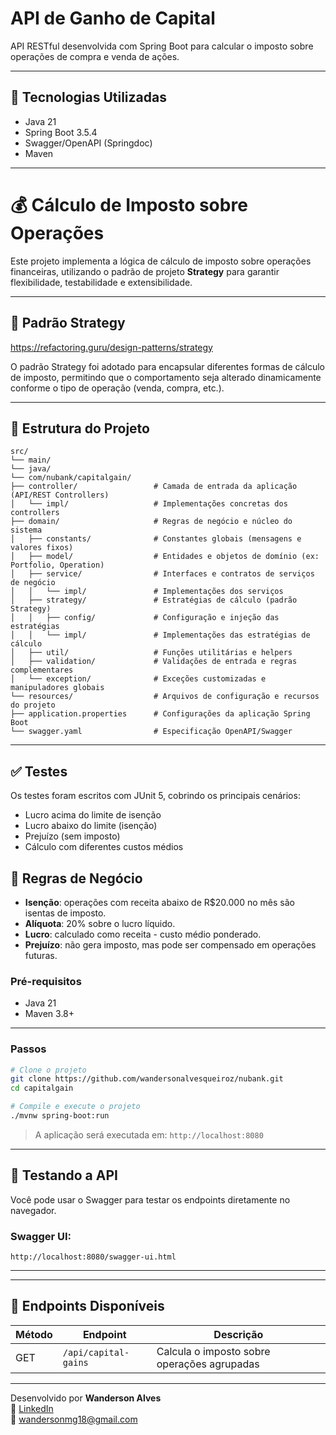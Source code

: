 # API de Ganho de Capital

API RESTful desenvolvida com Spring Boot para calcular o imposto 
sobre operações de compra e venda de ações.

---

## 🚀 Tecnologias Utilizadas

- Java 21
- Spring Boot 3.5.4
- Swagger/OpenAPI (Springdoc)
- Maven

---

# 💰 Cálculo de Imposto sobre Operações

Este projeto implementa a lógica de cálculo de imposto sobre operações financeiras,
utilizando o padrão de projeto **Strategy** para garantir flexibilidade, testabilidade e extensibilidade.

---

## 🧠 Padrão Strategy

https://refactoring.guru/design-patterns/strategy

O padrão Strategy foi adotado para encapsular diferentes formas de cálculo de imposto,
permitindo que o comportamento seja alterado dinamicamente conforme o tipo de operação
(venda, compra, etc.).

---

## 📁 Estrutura do Projeto

```
src/
└── main/
└── java/
└── com/nubank/capitalgain/
├── controller/                 # Camada de entrada da aplicação (API/REST Controllers)
│   └── impl/                   # Implementações concretas dos controllers
├── domain/                     # Regras de negócio e núcleo do sistema
│   ├── constants/              # Constantes globais (mensagens e valores fixos)
│   ├── model/                  # Entidades e objetos de domínio (ex: Portfolio, Operation)
│   ├── service/                # Interfaces e contratos de serviços de negócio
│   │   └── impl/               # Implementações dos serviços
│   ├── strategy/               # Estratégias de cálculo (padrão Strategy)
│   │   ├── config/             # Configuração e injeção das estratégias
│   │   └── impl/               # Implementações das estratégias de cálculo
│   ├── util/                   # Funções utilitárias e helpers
│   ├── validation/             # Validações de entrada e regras complementares
│   └── exception/              # Exceções customizadas e manipuladores globais
└── resources/                  # Arquivos de configuração e recursos do projeto
├── application.properties      # Configurações da aplicação Spring Boot
└── swagger.yaml                # Especificação OpenAPI/Swagger
```

---

## ✅ Testes

Os testes foram escritos com JUnit 5, cobrindo os principais cenários:

- Lucro acima do limite de isenção
- Lucro abaixo do limite (isenção)
- Prejuízo (sem imposto)
- Cálculo com diferentes custos médios

## 📌 Regras de Negócio

- **Isenção**: operações com receita abaixo de R$20.000 no mês são isentas de imposto.
- **Alíquota**: 20% sobre o lucro líquido.
- **Lucro**: calculado como receita - custo médio ponderado.
- **Prejuízo**: não gera imposto, mas pode ser compensado em operações futuras.

### Pré-requisitos

- Java 21
- Maven 3.8+

---

### Passos

```bash
# Clone o projeto
git clone https://github.com/wandersonalvesqueiroz/nubank.git
cd capitalgain

# Compile e execute o projeto
./mvnw spring-boot:run
```

> A aplicação será executada em: `http://localhost:8080`

---

## 🧪 Testando a API

Você pode usar o Swagger para testar os endpoints diretamente no navegador.

### Swagger UI:
```
http://localhost:8080/swagger-ui.html
```

---
---

## 🔄 Endpoints Disponíveis

| Método | Endpoint                  | Descrição                                   |
|--------|---------------------------|---------------------------------------------|
| GET    | `/api/capital-gains`      | Calcula o imposto sobre operações agrupadas |

---


Desenvolvido por **Wanderson Alves**  
🔗 [LinkedIn](https://www.linkedin.com/in/wandersonalvesqueiroz/)  
📧 wandersonmg18@gmail.com